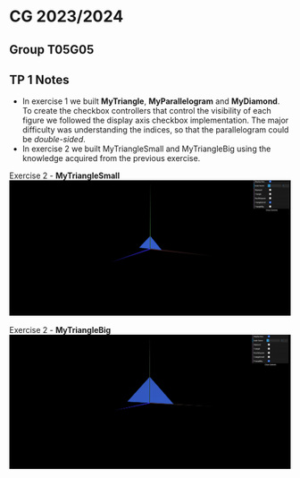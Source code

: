 # CG 2023/2024

## Group T05G05

## TP 1 Notes

- In exercise 1 we built **MyTriangle**, **MyParallelogram** and **MyDiamond**. To create the checkbox controllers that control the visibility of each figure we followed the display axis checkbox implementation. The major difficulty was understanding the indices, so that the parallelogram could be *double-sided*.
- In exercise 2 we built MyTriangleSmall and MyTriangleBig using the knowledge acquired from the previous exercise.

Exercise 2 - **MyTriangleSmall**
![Screenshot 1](screenshots/cg-t05g05-tp1-1.png)

Exercise 2 - **MyTriangleBig**
![Screenshot 1](screenshots/cg-t05g05-tp1-2.png)
